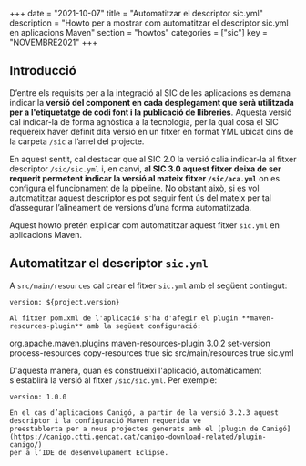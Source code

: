 +++
date = "2021-10-07"
title = "Automatitzar el descriptor sic.yml"
description = "Howto per a mostrar com automatitzar el descriptor sic.yml en aplicacions Maven"
section = "howtos"
categories = ["sic"]
key = "NOVEMBRE2021"
+++

## Introducció

D’entre els requisits per a la integració al SIC de les aplicacions es demana indicar la **versió del component
en cada desplegament que serà utilitzada per a l'etiquetatge de codi font i la publicació de llibreries**.
Aquesta versió cal indicar-la de forma agnòstica a la tecnologia, per la qual cosa el SIC requereix haver
definit dita versió en un fitxer en format YML ubicat dins de la carpeta `/sic` a l’arrel del projecte.

En aquest sentit, cal destacar que al SIC 2.0 la versió calia indicar-la al fitxer descriptor `/sic/sic.yml` i,
en canvi, **al SIC 3.0 aquest fitxer deixa de ser requerit permetent indicar la versió al mateix fitxer `/sic/aca.yml`**
on es configura el funcionament de la pipeline. No obstant això, si es vol automatitzar aquest descriptor es pot
seguir fent ús del mateix per tal d’assegurar l’alineament de versions d’una forma automatitzada.

Aquest howto pretén explicar com automatitzar aquest fitxer `sic.yml` en aplicacions Maven.

## Automatitzar el descriptor `sic.yml`

A `src/main/resources` cal crear el fitxer `sic.yml` amb el següent contingut:

```
version: ${project.version}

Al fitxer pom.xml de l'aplicació s'ha d'afegir el plugin **maven-resources-plugin** amb la següent configuració:

```
   <plugin>
      <groupId>org.apache.maven.plugins</groupId>
      <artifactId>maven-resources-plugin</artifactId>
      <version>3.0.2</version>
      <executions>
         <execution>
            <id>set-version</id>
            <phase>process-resources</phase>
            <goals>
               <goal>copy-resources</goal>
            </goals>
            <configuration>
               <useDefaultDelimiters>true</useDefaultDelimiters>
               <outputDirectory>sic</outputDirectory>
               <resources>
                  <resource>
                     <directory>src/main/resources</directory>
                     <filtering>true</filtering>
                     <includes>
                        <include>sic.yml</include>
                     </includes>
                  </resource>
               </resources>
            </configuration>
         </execution>
      </executions>
   </plugin>

D'aquesta manera, quan es construeixi l'aplicació, automàticament s'establirà la versió al fitxer `/sic/sic.yml`. Per exemple:

```
version: 1.0.0

En el cas d’aplicacions Canigó, a partir de la versió 3.2.3 aquest descriptor i la configuració Maven requerida ve
preestablerta per a nous projectes generats amb el [plugin de Canigó](https://canigo.ctti.gencat.cat/canigo-download-related/plugin-canigo/)
per a l’IDE de desenvolupament Eclipse.
